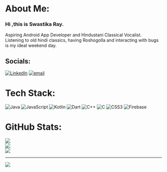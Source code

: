 #  About Me:
### Hi ,this is Swastika Ray.
Aspiring Android App Developer and Hindustani Classical Vocalist.<br>Listening to old hindi classics, having Roshogolla and interacting with bugs is my ideal weekend day.


## Socials:
[![LinkedIn](https://img.shields.io/badge/LinkedIn-%230077B5.svg?logo=linkedin&logoColor=white)](https://linkedin.com/in/https://in.linkedin.com/in/swastika-ray-69b271276) [![email](https://img.shields.io/badge/Email-D14836?logo=gmail&logoColor=white)](mailto:swastika.ray.2004@gmail.com) 

# Tech Stack:
![Java](https://img.shields.io/badge/java-%23ED8B00.svg?style=for-the-badge&logo=openjdk&logoColor=white) ![JavaScript](https://img.shields.io/badge/javascript-%23323330.svg?style=for-the-badge&logo=javascript&logoColor=%23F7DF1E) ![Kotlin](https://img.shields.io/badge/kotlin-%237F52FF.svg?style=for-the-badge&logo=kotlin&logoColor=white) ![Dart](https://img.shields.io/badge/dart-%230175C2.svg?style=for-the-badge&logo=dart&logoColor=white) ![C++](https://img.shields.io/badge/c++-%2300599C.svg?style=for-the-badge&logo=c%2B%2B&logoColor=white) ![C](https://img.shields.io/badge/c-%2300599C.svg?style=for-the-badge&logo=c&logoColor=white) ![CSS3](https://img.shields.io/badge/css3-%231572B6.svg?style=for-the-badge&logo=css3&logoColor=white) ![Firebase](https://img.shields.io/badge/firebase-a08021?style=for-the-badge&logo=firebase&logoColor=ffcd34)
# GitHub Stats:
![](https://github-readme-stats.vercel.app/api?username=swasray2004&theme=gotham&hide_border=false&include_all_commits=true&count_private=false)<br/>
![](https://nirzak-streak-stats.vercel.app/?user=swasray2004&theme=gotham&hide_border=false)<br/>
![](https://github-readme-stats.vercel.app/api/top-langs/?username=swasray2004&theme=gotham&hide_border=false&include_all_commits=true&count_private=false&layout=compact)

---
[![](https://visitcount.itsvg.in/api?id=swasray2004&icon=0&color=0)](https://visitcount.itsvg.in)

<!-- Proudly created with GPRM ( https://gprm.itsvg.in ) -->
